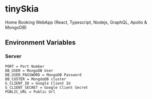 # tinySkia
Home Booking WebApp (React, Typescript, Nodejs, GraphQL, Apollo &amp; MongoDB)

## Environment Variables

### Server 
```
PORT = Port Number
DB_USER = MongoDB User
DB_USER_PASSWORD = MongoDB Password
DB_CUSTER = MongdoDB cluster
G_CLIENT_ID = Google Client Id
G_CLIENT_SECRET = Google Client Secret
PUBLIC_URL = Public Url
```
